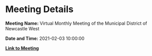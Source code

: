 # Meeting Details

**Meeting Name:** Virtual Monthly Meeting of the Municipal District of Newcastle West

**Date and Time:** 2021-02-03 10:00:00

**[Link to Meeting](https://www.limerick.ie/council/whats-on/monthly-meeting-municipal-district-newcastle-west-58)**
